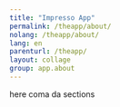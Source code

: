 ```yaml
---
title: "Impresso App"
permalink: /theapp/about/
nolang: /theapp/about/
lang: en
parenturl: /theapp/
layout: collage
group: app.about
---
```


here coma da sections
